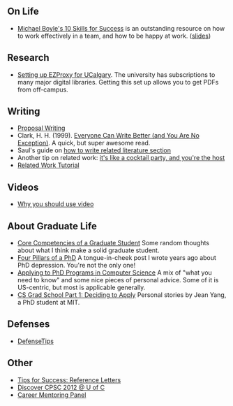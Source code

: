 

## On Life

* [Michael Boyle's 10 Skills for Success](GradStudentTips/boyle-10-skills-for-success.pdf) is an outstanding resource on how to work effectively in a team, and how to be happy at work. ([slides](GradStudentTips/boyle-10-skills-for-success.pptx))

## Research

* [Setting up EZProxy for UCalgary](/EZProxySetup.md). The university has subscriptions to many major digital libraries. Getting this set up allows you to get PDFs from off-campus.

## Writing

* [Proposal Writing](/Proposal.md)
* Clark, H. H. (1999). [Everyone Can Write Better (and You Are No Exception)](GradStudentTips/everyone-can-write-better.pdf). A quick, but super awesome read.
* Saul's guide on [how to write related literature section](http://pages.cpsc.ucalgary.ca/~saul/wiki/pmwiki.php/Chapter1/HowToWriteALiteratureReview)
* Another tip on related work: [it's like a cocktail party, and you're the host](http://www.youtube.com/watch?v=ZwA3IFOAuh8)
* [Related Work Tutorial](RiceLab/RelatedWorkTutorial.md)

## Videos

* [Why you should use video](blog/2007/10/why-you-should-use-video/.md)

## About Graduate Life

* [Core Competencies of a Graduate Student](blog/2009/04/phd-core-competencies/.md) Some random thoughts about what I think make a solid graduate student.
* [Four Pillars of a PhD](blog/2006/08/four-pillars-of-a-phd/.md) A tongue-in-cheek post I wrote years ago about PhD depression. You're not the only one!
* [Applying to PhD Programs in Computer Science](http://www.cs.cmu.edu/~harchol/gradschooltalk.pdf) A mix of "what you need to know" and some nice pieces of personal advice. Some of it is US-centric, but most is applicable generally.
* [CS Grad School Part 1: Deciding to Apply](http://jxyzabc.blogspot.ca/2008/08/cs-grad-school-part-1-deciding-to-apply.html) Personal stories by Jean Yang, a PhD student at MIT.

## Defenses

* [DefenseTips](/WhatTheyreLookingFor.md)

## Other

* [Tips for Success: Reference Letters](http://grad.ucalgary.ca/awards/tips_for_success/reference_forms)
* [Discover CPSC 2012 @ U of C](http://discover.cpsc.ucalgary.ca/)
* [Career Mentoring Panel](Workshops/CareerMentoringPanel.md)
